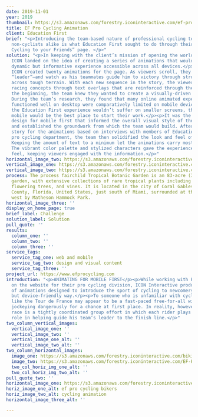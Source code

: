 ```yaml
---
date: 2019-11-01
year: 2019
thumbnail: https://s3.amazonaws.com/forestry.iconinteractive.com/ef-pro2x.jpg
title: EF Pro Cycling Animation
client: Education First
brief: "<p>Introducing the team-based nature of professional cycling to newbies and
  non-cyclists alike is what Education First sought to do through their “How to Explain
  Cycling to your Friends” page. </p>"
solution: "<p>In keeping with the client’s mission of opening the world through education,
  ICON landed on the idea of creating a series of animations that would provide a
  dynamic but informative experience accessible across all devices.</p><p>In total,
  ICON created twenty animations for the page. As viewers scroll, they follow a cyclist—the
  “leader”—and watch as his teammates guide him to victory through strong winds and
  across tough terrain. With each new sequence in the story, the viewer learns key
  racing concepts through text overlays that are reinforced through the animations.</p><p>From
  the beginning, the team knew they wanted to create a visually-driven narrative.
  During the team’s research, they found that many online animated experiences that
  functioned well on desktop were comparatively limited on mobile devices. To ensure
  the Education First experience wouldn’t suffer on smaller screens, the team decided
  mobile would be the best place to start their work.</p><p>It was the decision to
  design for mobile first that informed the overall visual style of the animations
  and established the groundwork from which the team would build. After drafting the
  story for the animations based on interviews with members of Education First’s own
  pro cycling department, the team then solidified the look and feel of the visuals.
  Keeping the amount of text to a minimum let the animations carry most of the story.
  The vibrant color palette and stylized characters gave the experience a lighthearted
  feel, keeping viewers engaged with the information.</p>"
horizontal_image_two: https://s3.amazonaws.com/forestry.iconinteractive.com/ef-01.gif
vertical_image_one: https://s3.amazonaws.com/forestry.iconinteractive.com/vert-1.jpg
vertical_image_two: https://s3.amazonaws.com/forestry.iconinteractive.com/vert-2.jpg
process: The process fairchild Tropical Botanic Garden is an 83-acre (34 ha) botanic
  garden, with extensive collections of rare tropical plants including palms, cycads,
  flowering trees, and vines. It is located in the city of Coral Gables, Miami-Dade
  County, Florida, United States, just south of Miami, surrounded at the south and
  west by Matheson Hammock Park.
horizontal_image_three: ''
display_on_home_page: true
brief_label: Challenge
solution_label: Solution
pull_quote: ''
results:
  column_one: ''
  column_two: ''
  column_three: ''
service_tags:
  service_tag_one: web and mobile
  service_tag_two: design and visual content
  service_tag_three: ''
project_url: https://www.efprocycling.com
introduction: "<p>ANIMATING FOR MOBILE FIRST</p><p>While working with Education First
  on the website for their pro cycling division, ICON Interactive produced a series
  of animations designed to introduce the sport of cycling to newcomers in a dynamic
  but device-friendly way.</p><p>To someone who is unfamiliar with cycling, an event
  like the Tour de France may appear to be a fast-paced free-for-all with every rider
  jockeying dangerously for a chance at first place. In reality, however, a bicycle
  race is a tightly coordinated group effort in which each rider plays a strategic
  role in helping guide his team’s leader to the finish line.</p>"
two_column_vertical_images:
  vertical_image_one: ''
  vertical_image_two: ''
  vertical_image_one_alt: ''
  vertical_image_two_alt: ''
two_column_horizontal_images:
  image_one: https://s3.amazonaws.com/forestry.iconinteractive.com/biking2.jpg
  image_two: https://s3.amazonaws.com/forestry.iconinteractive.com/EF-Pro-Cycling-Mockup-1200x675.jpg
  two_col_horiz_img_one_alt: ''
  two_col_horiz_img_two_alt: ''
pull_quote_two: ''
horizontal_image_one: https://s3.amazonaws.com/forestry.iconinteractive.com/ef-pro2x.jpg
horiz_image_one_alt: ef pro cycling bikers
horiz_image_two_alt: cycling animation
horizontal_image_three_alt: ''

---
```

